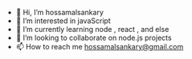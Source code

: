 - 👋 Hi, I’m hossamalsankary
- 👀 I’m interested in javaScript
- 🌱 I’m currently learning  node , react , and else
- 💞️ I’m looking to collaborate on node.js projects
- 📫 How to reach me hossamalsankary@gmail.com

<!---
hossamalsankary/hossamalsankary is a ✨ special ✨ repository because its `README.md` (this file) appears on your GitHub profile.
You can click the Preview link to take a look at your changes.
--->
